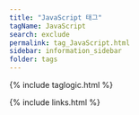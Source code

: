 ```yaml
---
title: "JavaScript 태그"
tagName: JavaScript
search: exclude
permalink: tag_JavaScript.html
sidebar: information_sidebar
folder: tags
---
```

{% include taglogic.html %}

{% include links.html %}
